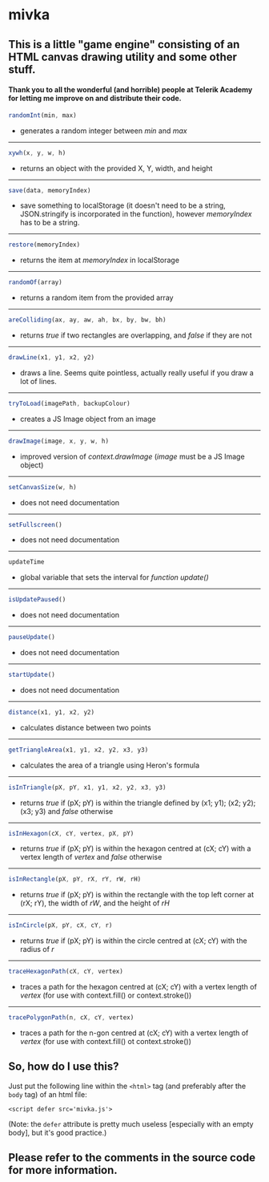 # mivka
## This is a little "game engine" consisting of an HTML canvas drawing utility and some other stuff.
#### Thank you to all the wonderful (and horrible) people at Telerik Academy for letting me improve on and distribute their code.

```js
randomInt(min, max) 
```

- generates a random integer between *min* and *max*
---

```js
xywh(x, y, w, h) 
```

- returns an object with the provided X, Y, width, and height
---

```js
save(data, memoryIndex) 
```

- save something to localStorage (it doesn't need to be a string, JSON.stringify is incorporated in the function), however *memoryIndex* has to be a string.
---

```js
restore(memoryIndex) 
```

- returns the item at *memoryIndex* in localStorage
---

```js
randomOf(array) 
```

- returns a random item from the provided array
---

```js
areColliding(ax, ay, aw, ah, bx, by, bw, bh) 
```

- returns *true* if two rectangles are overlapping, and *false* if they are not
---

```js
drawLine(x1, y1, x2, y2) 
```

- draws a line. Seems quite pointless, actually really useful if you draw a lot of lines.
---

```js
tryToLoad(imagePath, backupColour) 
```

- creates a JS Image object from an image
---

```js
drawImage(image, x, y, w, h) 
```

- improved version of *context.drawImage* (*image* must be a JS Image object)
---

```js
setCanvasSize(w, h) 
```

- does not need documentation
---

```js
setFullscreen() 
```

- does not need documentation
---

```js
updateTime
```

- global variable that sets the interval for *function update()*
---

```js
isUpdatePaused() 
```

- does not need documentation
---

```js
pauseUpdate() 
```

- does not need documentation
---

```js
startUpdate() 
```

- does not need documentation
---

```js
distance(x1, y1, x2, y2) 
```

- calculates distance between two points
---

```js
getTriangleArea(x1, y1, x2, y2, x3, y3) 
```

- calculates the area of a triangle using Heron's formula
---

```js
isInTriangle(pX, pY, x1, y1, x2, y2, x3, y3) 
```

- returns *true* if (pX; pY) is within the triangle defined by (x1; y1); (x2; y2); (x3; y3) and *false* otherwise
---

```js
isInHexagon(cX, cY, vertex, pX, pY) 
```

- returns *true* if (pX; pY) is within the hexagon centred at (cX; cY) with a vertex length of *vertex* and *false* otherwise
---

```js
isInRectangle(pX, pY, rX, rY, rW, rH) 
```

- returns *true* if (pX; pY) is within the rectangle with the top left corner at (rX; rY), the width of *rW*, and the height of *rH*
---

```js
isInCircle(pX, pY, cX, cY, r) 
```

- returns *true* if (pX; pY) is within the circle centred at (cX; cY) with the radius of *r*
---

```js
traceHexagonPath(cX, cY, vertex) 
```

- traces a path for the hexagon centred at (cX; cY) with a vertex length of *vertex* (for use with context.fill() or context.stroke())
---

```js
tracePolygonPath(n, cX, cY, vertex) 
```

- traces a path for the n-gon centred at (cX; cY) with a vertex length of *vertex* (for use with context.fill() ot context.stroke())

## So, how do I use this?

Just put the following line within the `<html>` tag (and preferably after the `body` tag) of an html file:
```
<script defer src='mivka.js'>
```
(Note: the `defer` attribute is pretty much useless [especially with an empty body], but it's good practice.)

## Please refer to the comments in the source code for more information.
